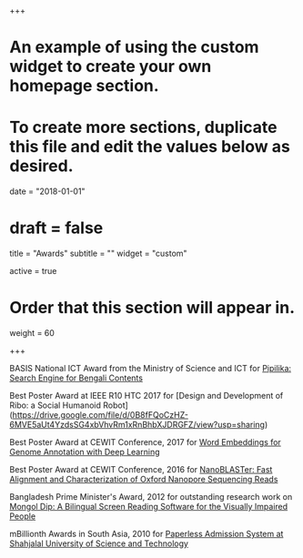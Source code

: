 +++
# An example of using the custom widget to create your own homepage section.
# To create more sections, duplicate this file and edit the values below as desired.

date = "2018-01-01"
# draft = false

title = "Awards"
subtitle = ""
widget = "custom"

active = true

# Order that this section will appear in.
weight = 60

+++

BASIS National ICT Award from the Ministry of Science and ICT for [Pipilika: Search Engine for Bengali Contents](https://en.wikipedia.org/wiki/Pipilika)

Best Poster Award at IEEE R10 HTC 2017 for [Design and Development of Ribo: a Social Humanoid Robot]
(https://drive.google.com/file/d/0B8fFQoCzHZ-6MVE5aUt4YzdsSG4xbVhvRm1xRnBhbXJDRGFZ/view?usp=sharing)

Best Poster Award at CEWIT Conference, 2017 for [Word Embeddings for Genome Annotation with Deep Learning](https://drive.google.com/file/d/0BzWDe89HoeTobjhzNWlFT3pVZjEtUWxsQ0toeDdMbDZ1STVJ/view?usp=sharing)

Best Poster Award at CEWIT Conference, 2016 for [NanoBLASTer: Fast Alignment and Characterization of Oxford Nanopore Sequencing Reads](https://drive.google.com/file/d/0BzWDe89HoeToUTJRLUxIeGtQM2M/view?usp=sharing)

Bangladesh Prime Minister's Award, 2012 for outstanding research work on [Mongol Dip: A Bilingual Screen Reading Software for the Visually Impaired People](https://ieeexplore.ieee.org/document/6509807) 

mBillionth Awards in South Asia, 2010 for [Paperless Admission System at Shahjalal University of Science and Technology](http://mbillionth.in/milestones/mbillionth-2010/winners-2010/shahjalal-university-of-science-technology-sust/)

